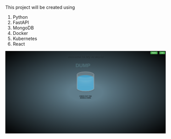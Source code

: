 This project will be created using 
1. Python
2. FastAPI
3. MongoDB
4. Docker
5. Kubernetes
6. React


![main page](public/images/main_page.png)